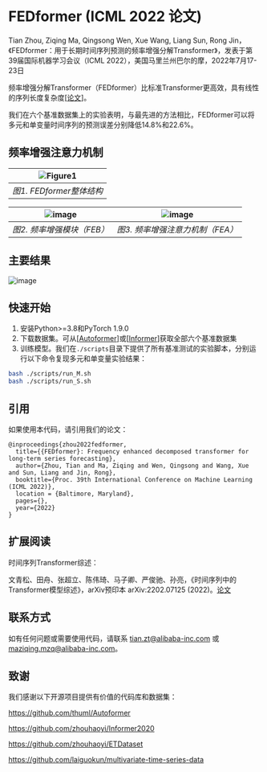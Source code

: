# FEDformer (ICML 2022 论文)

Tian Zhou, Ziqing Ma, Qingsong Wen, Xue Wang, Liang Sun, Rong Jin，《FEDformer：用于长期时间序列预测的频率增强分解Transformer》，发表于第39届国际机器学习会议（ICML 2022），美国马里兰州巴尔的摩，2022年7月17-23日

频率增强分解Transformer（FEDformer）比标准Transformer更高效，具有线性的序列长度复杂度[[论文](https://arxiv.org/abs/2201.12740)]。

我们在六个基准数据集上的实验表明，与最先进的方法相比，FEDformer可以将多元和单变量时间序列的预测误差分别降低14.8%和22.6%。

## 频率增强注意力机制
|![Figure1](https://user-images.githubusercontent.com/44238026/171341166-5df0e915-d876-481b-9fbe-afdb2dc47507.png)|
|:--:| 
| *图1. FEDformer整体结构* |

|![image](https://user-images.githubusercontent.com/44238026/171343471-7dd079f3-8e0e-442b-acc1-d406d4a3d86a.png) | ![image](https://user-images.githubusercontent.com/44238026/171343510-a203a1a1-db78-4084-8c36-62aa0c6c7ffe.png)
|:--:|:--:|
| *图2. 频率增强模块（FEB）* | *图3. 频率增强注意力机制（FEA）* |


## 主要结果
![image](https://user-images.githubusercontent.com/44238026/171345192-e7440898-4019-4051-86e0-681d1a28d630.png)


## 快速开始

1. 安装Python>=3.8和PyTorch 1.9.0
2. 下载数据集。可从[[Autoformer](https://github.com/thuml/Autoformer)]或[[Informer](https://github.com/zhouhaoyi/Informer2020)]获取全部六个基准数据集
3. 训练模型。我们在`./scripts`目录下提供了所有基准测试的实验脚本，分别运行以下命令复现多元和单变量实验结果：

```bash
bash ./scripts/run_M.sh
bash ./scripts/run_S.sh
```


## 引用

如果使用本代码，请引用我们的论文：

```
@inproceedings{zhou2022fedformer,
  title={{FEDformer}: Frequency enhanced decomposed transformer for long-term series forecasting},
  author={Zhou, Tian and Ma, Ziqing and Wen, Qingsong and Wang, Xue and Sun, Liang and Jin, Rong},
  booktitle={Proc. 39th International Conference on Machine Learning (ICML 2022)},
  location = {Baltimore, Maryland},
  pages={},
  year={2022}
}
```

## 扩展阅读
时间序列Transformer综述：

文青松、田舟、张超立、陈伟琦、马子卿、严俊驰、孙亮，《时间序列中的Transformer模型综述》，arXiv预印本 arXiv:2202.07125 (2022)。[论文](https://arxiv.org/abs/2202.07125)


## 联系方式

如有任何问题或需要使用代码，请联系 tian.zt@alibaba-inc.com 或 maziqing.mzq@alibaba-inc.com。

## 致谢

我们感谢以下开源项目提供有价值的代码库和数据集：

https://github.com/thuml/Autoformer

https://github.com/zhouhaoyi/Informer2020

https://github.com/zhouhaoyi/ETDataset

https://github.com/laiguokun/multivariate-time-series-data